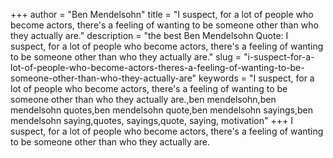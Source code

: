+++
author = "Ben Mendelsohn"
title = "I suspect, for a lot of people who become actors, there's a feeling of wanting to be someone other than who they actually are."
description = "the best Ben Mendelsohn Quote: I suspect, for a lot of people who become actors, there's a feeling of wanting to be someone other than who they actually are."
slug = "i-suspect-for-a-lot-of-people-who-become-actors-theres-a-feeling-of-wanting-to-be-someone-other-than-who-they-actually-are"
keywords = "I suspect, for a lot of people who become actors, there's a feeling of wanting to be someone other than who they actually are.,ben mendelsohn,ben mendelsohn quotes,ben mendelsohn quote,ben mendelsohn sayings,ben mendelsohn saying,quotes, sayings,quote, saying, motivation"
+++
I suspect, for a lot of people who become actors, there's a feeling of wanting to be someone other than who they actually are.
